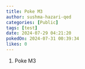 ```yaml
---
title: Poke M3
author: sushma-hazari-qed
categories: [Public]
tags: [test]
date: 2024-07-29 04:21:20 
pokedOn: 2024-07-31 00:39:34 
likes: 0
---
```


1. Poke M3